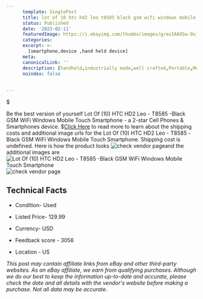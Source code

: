 ```yaml
---
      template: SinglePost
      title: lot of 10 htc hd2 leo t8585 black gsm wifi windows mobile touch smartphone
      status: Published
      date: '2023-02-11'
      featuredImage: https://i.ebayimg.com/thumbs/images/g/exIAAOSw-9xj5Qrb/s-l225.jpg
      categories: 
      excerpt: >-
        [smartphone,device ,hand held device]
      meta:
      canonicalLink: ''
      description: [handheld,industrially made,well crafted,Portable,Mobile,Compact,Convenient,Lightweight,Maneuverable,Man-portable,Miniature,Carriable,Hand-held,Light,Holdable,Transportable,Mobile device,Pocket-sized,On-the-go,Wireless,Cordless,Compact size,Convenient size, smartphone,device ,hand held device]
      noindex: false
      
        
---
```

$

Be the best version of yourself Lot Of (10) HTC HD2 Leo - T8585 -Black GSM WiFi Windows Mobile Touch Smartphone - a 2-star Cell Phones & Smartphones device.
$[Click Here](https://www.ebay.com/itm/115701221725?hash=item1af054895d%3Ag%3AexIAAOSw-9xj5Qrb&mkevt=1&mkcid=1&mkrid=711-53200-19255-0&campid=%253CePNCampaignId%253E&customid=%253CreferenceId%253E&toolid=10049) to read more to learn about the shipping costs and additional image urls for the Lot Of (10) HTC HD2 Leo - T8585 -Black GSM WiFi Windows Mobile Touch Smartphone. Shipping cost is undefined. Here is how the product looks ![check vendor page](https://i.ebayimg.com/thumbs/images/g/exIAAOSw-9xj5Qrb/s-l225.jpg)and the additional images are![Lot Of (10) HTC HD2 Leo - T8585 -Black GSM WiFi Windows Mobile Touch Smartphone](https://i.ebayimg.com/images/g/exIAAOSw-9xj5Qrb/s-l1600.jpg)![check vendor page](https://origin-galleryplus.ebayimg.com/ws/web/115701221725_2_0_1/225x225.jpg,https://origin-galleryplus.ebayimg.com/ws/web/115701221725_3_0_1/225x225.jpg,https://origin-galleryplus.ebayimg.com/ws/web/115701221725_4_0_1/225x225.jpg,https://origin-galleryplus.ebayimg.com/ws/web/115701221725_5_0_1/225x225.jpg,https://origin-galleryplus.ebayimg.com/ws/web/115701221725_6_0_1/225x225.jpg)



 ## Technical Facts 



     
      

 - Condition- Used 


      

 - Listed Price- 129.99 


      

 - Currency- USD 


      

 - Feedback score - 3056 


      

 - Location - US 


      
      

 *_This post may contain affiliate links from eBay and other third-party websites. As an eBay affiliate, we earn from qualifying purchases. Although we do our best to keep the information up-to-date and accurate, please check the date and all details with the vendor's website before making a purchase. Not all data may be accurate._*






